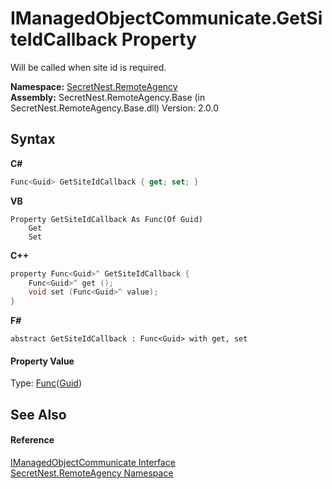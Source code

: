 # IManagedObjectCommunicate.GetSiteIdCallback Property 
 

Will be called when site id is required.

**Namespace:**&nbsp;<a href="N_SecretNest_RemoteAgency">SecretNest.RemoteAgency</a><br />**Assembly:**&nbsp;SecretNest.RemoteAgency.Base (in SecretNest.RemoteAgency.Base.dll) Version: 2.0.0

## Syntax

**C#**<br />
``` C#
Func<Guid> GetSiteIdCallback { get; set; }
```

**VB**<br />
``` VB
Property GetSiteIdCallback As Func(Of Guid)
	Get
	Set
```

**C++**<br />
``` C++
property Func<Guid>^ GetSiteIdCallback {
	Func<Guid>^ get ();
	void set (Func<Guid>^ value);
}
```

**F#**<br />
``` F#
abstract GetSiteIdCallback : Func<Guid> with get, set

```


#### Property Value
Type: <a href="https://docs.microsoft.com/dotnet/api/system.func-1" target="_blank">Func</a>(<a href="https://docs.microsoft.com/dotnet/api/system.guid" target="_blank">Guid</a>)

## See Also


#### Reference
<a href="T_SecretNest_RemoteAgency_IManagedObjectCommunicate">IManagedObjectCommunicate Interface</a><br /><a href="N_SecretNest_RemoteAgency">SecretNest.RemoteAgency Namespace</a><br />